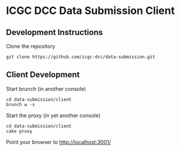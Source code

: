 ICGC DCC Data Submission Client
===

Development Instructions
---

Clone the repository

	git clone https://github.com/icgc-dcc/data-submission.git

Client Development
---

Start brunch (in another console)

	cd data-submission/client
	brunch w -s

Start the proxy (in yet another console)

	cd data-submission/client
	cake proxy

Point your browser to [http://localhost:3001/](http://localhost:3001/)
